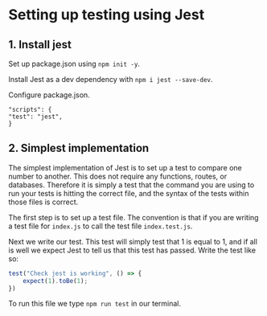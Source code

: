 # Setting up testing using Jest

## 1. Install jest

Set up package.json using ```npm init -y```.

Install Jest as a dev dependency with ```npm i jest --save-dev```.

Configure package.json.
```
"scripts": {
"test": "jest",
}
```

## 2. Simplest implementation

The simplest implementation of Jest is to set up a test to compare one number to another. This does not require any functions, routes, or databases. Therefore it is simply a test that the command you are using to run your tests is hitting the correct file, and the syntax of the tests within those files is correct.

The first step is to set up a test file. The convention is that if you are writing a test file for ```index.js``` to call the test file ```index.test.js```.

Next we write our test. This test will simply test that 1 is equal to 1, and if all is well we expect Jest to tell us that this test has passed. Write the test like so:
```javascript
test("Check jest is working", () => {
    expect(1).toBe(1);
})
```

To run this file we type ```npm run test``` in our terminal.